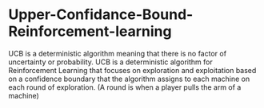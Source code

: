 # Upper-Confidance-Bound-Reinforcement-learning
UCB is a deterministic algorithm meaning that there is no factor of uncertainty or probability.
UCB is a deterministic algorithm for Reinforcement Learning that focuses on exploration and exploitation based on a confidence boundary that the algorithm assigns to each machine on each round of exploration. (A round is when a player pulls the arm of a machine)
